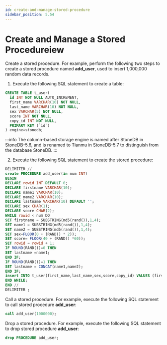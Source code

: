 ```yaml
---
id: create-and-manage-stored-procedure
sidebar_position: 5.54
---
```


# Create and Manage a Stored Procedureiew

Create a stored procedure. For example, perform the following two steps to create a stored procedure named **add_user**, used to insert 1,000,000 random data records.

1. Execute the following SQL statement to create a table:
```sql
CREATE TABLE t_user(
  id INT NOT NULL AUTO_INCREMENT,
  first_name VARCHAR(10) NOT NULL,
  last_name VARCHAR(10) NOT NULL,
  sex VARCHAR(5) NOT NULL,
  score INT NOT NULL,
  copy_id INT NOT NULL,
  PRIMARY KEY (`id`)
) engine=stonedb;
```
:::info
The column-based storage engine is named after StoneDB in StoneDB-5.6, and is renamed to Tianmu in StoneDB-5.7 to distinguish from the database StoneDB.
:::

2. Execute the following SQL statement to create the stored procedure:
```sql
DELIMITER //
create PROCEDURE add_user(in num INT)
BEGIN
DECLARE rowid INT DEFAULT 0;
DECLARE firstname VARCHAR(10);
DECLARE name1 VARCHAR(10);
DECLARE name2 VARCHAR(10);
DECLARE lastname VARCHAR(10) DEFAULT '';
DECLARE sex CHAR(1);
DECLARE score CHAR(2);
WHILE rowid < num DO
SET firstname = SUBSTRING(md5(rand()),1,4); 
SET name1 = SUBSTRING(md5(rand()),1,4); 
SET name2 = SUBSTRING(md5(rand()),1,4); 
SET sex=FLOOR(0 + (RAND() * 2));
SET score= FLOOR(40 + (RAND() *60));
SET rowid = rowid + 1;
IF ROUND(RAND())=0 THEN 
SET lastname =name1;
END IF;
IF ROUND(RAND())=1 THEN
SET lastname = CONCAT(name1,name2);
END IF;
insert INTO t_user(first_name,last_name,sex,score,copy_id) VALUES (firstname,lastname,sex,score,rowid);  
END WHILE;
END //
DELIMITER ;
```
Call a stored procedure. For example, execute the following SQL statement to call stored procedure **add_user**:
```sql
call add_user(1000000);
```
Drop a stored procedure. For example, execute the following SQL statement to drop stored procedure **add_user**:
```sql
drop PROCEDURE add_user;
```
